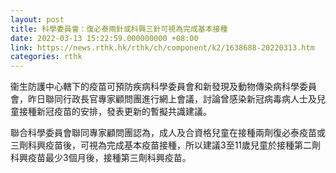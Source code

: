 ```yaml
---
layout: post
title: 科學委員會：復必泰兩針或科興三針可視為完成基本接種
date: 2022-03-13 15:22:59.000000000 +08:00
link: https://news.rthk.hk/rthk/ch/component/k2/1638688-20220313.htm
categories: rthk
---
```


衞生防護中心轄下的疫苗可預防疾病科學委員會和新發現及動物傳染病科學委員會，昨日聯同行政長官專家顧問團進行網上會議，討論曾感染新冠病毒病人士及兒童接種新冠疫苗的安排，發表更新的暫擬共識建議。

聯合科學委員會聯同專家顧問團認為，成人及合資格兒童在接種兩劑復必泰疫苗或三劑科興疫苗後，可視為完成基本疫苗接種，所以建議3至11歲兒童於接種第二劑科興疫苗最少3個月後，接種第三劑科興疫苗。
